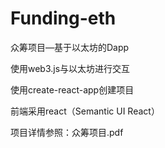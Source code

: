 # Funding-eth
众筹项目—基于以太坊的Dapp

使用web3.js与以太坊进行交互

使用create-react-app创建项目

前端采用react（Semantic UI React）

项目详情参照：众筹项目.pdf


